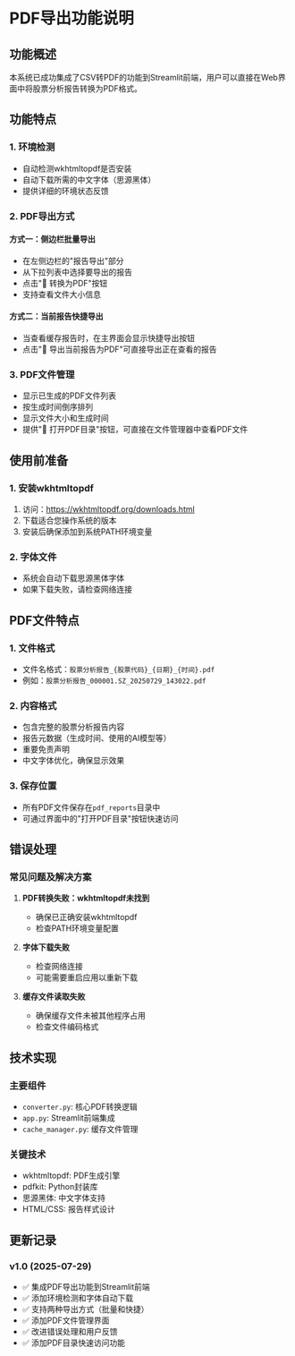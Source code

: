 # PDF导出功能说明

## 功能概述

本系统已成功集成了CSV转PDF的功能到Streamlit前端，用户可以直接在Web界面中将股票分析报告转换为PDF格式。

## 功能特点

### 1. 环境检测
- 自动检测wkhtmltopdf是否安装
- 自动下载所需的中文字体（思源黑体）
- 提供详细的环境状态反馈

### 2. PDF导出方式

#### 方式一：侧边栏批量导出
- 在左侧边栏的"报告导出"部分
- 从下拉列表中选择要导出的报告
- 点击"📄 转换为PDF"按钮
- 支持查看文件大小信息

#### 方式二：当前报告快捷导出
- 当查看缓存报告时，在主界面会显示快捷导出按钮
- 点击"📄 导出当前报告为PDF"可直接导出正在查看的报告

### 3. PDF文件管理
- 显示已生成的PDF文件列表
- 按生成时间倒序排列
- 显示文件大小和生成时间
- 提供"📂 打开PDF目录"按钮，可直接在文件管理器中查看PDF文件

## 使用前准备

### 1. 安装wkhtmltopdf
1. 访问：https://wkhtmltopdf.org/downloads.html
2. 下载适合您操作系统的版本
3. 安装后确保添加到系统PATH环境变量

### 2. 字体文件
- 系统会自动下载思源黑体字体
- 如果下载失败，请检查网络连接

## PDF文件特点

### 1. 文件格式
- 文件名格式：`股票分析报告_{股票代码}_{日期}_{时间}.pdf`
- 例如：`股票分析报告_000001.SZ_20250729_143022.pdf`

### 2. 内容格式
- 包含完整的股票分析报告内容
- 报告元数据（生成时间、使用的AI模型等）
- 重要免责声明
- 中文字体优化，确保显示效果

### 3. 保存位置
- 所有PDF文件保存在`pdf_reports`目录中
- 可通过界面中的"打开PDF目录"按钮快速访问

## 错误处理

### 常见问题及解决方案

1. **PDF转换失败：wkhtmltopdf未找到**
   - 确保已正确安装wkhtmltopdf
   - 检查PATH环境变量配置

2. **字体下载失败**
   - 检查网络连接
   - 可能需要重启应用以重新下载

3. **缓存文件读取失败**
   - 确保缓存文件未被其他程序占用
   - 检查文件编码格式

## 技术实现

### 主要组件
- `converter.py`: 核心PDF转换逻辑
- `app.py`: Streamlit前端集成
- `cache_manager.py`: 缓存文件管理

### 关键技术
- wkhtmltopdf: PDF生成引擎
- pdfkit: Python封装库
- 思源黑体: 中文字体支持
- HTML/CSS: 报告样式设计

## 更新记录

### v1.0 (2025-07-29)
- ✅ 集成PDF导出功能到Streamlit前端
- ✅ 添加环境检测和字体自动下载
- ✅ 支持两种导出方式（批量和快捷）
- ✅ 添加PDF文件管理界面
- ✅ 改进错误处理和用户反馈
- ✅ 添加PDF目录快速访问功能
